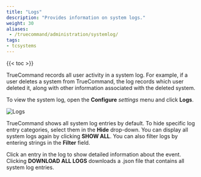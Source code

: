 ```yaml
---
title: "Logs"
description: "Provides information on system logs."
weight: 30
aliases:
 - /truecommand/administration/systemlog/
tags:
- tcsystems
---
```


{{< toc >}}

TrueCommand records all user activity in a system log.
For example, if a user deletes a system from TrueCommand, the log records which user deleted it, along with other information associated with the deleted system.

To view the system log, open the **Configure** <i class="material-icons" aria-hidden="true" title="Settings">settings</i> menu and click **Logs**.

![Logs](/images/TrueCommand/Logs/SystemLogs.png "Logs")

TrueCommand shows all system log entries by default.
To hide specific log entry categories, select them in the **Hide** drop-down.
You can display all system logs again by clicking **SHOW ALL**.
You can also filter logs by entering strings in the **Filter** field.

Click an entry in the log to show detailed information about the event.
Clicking **DOWNLOAD ALL LOGS** downloads a <file>.json</file> file that contains all system log entries.